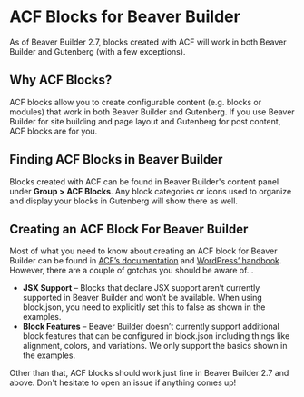 # ACF Blocks for Beaver Builder
As of Beaver Builder 2.7, blocks created with ACF will work in both Beaver Builder and Gutenberg (with a few exceptions).
## Why ACF Blocks?
ACF blocks allow you to create configurable content (e.g. blocks or modules) that work in both Beaver Builder and Gutenberg. If you use Beaver Builder for site building and page layout and Gutenberg for post content, ACF blocks are for you.
## Finding ACF Blocks in Beaver Builder
Blocks created with ACF can be found in Beaver Builder's content panel under **Group > ACF Blocks**. Any block categories or icons used to organize and display your blocks in Gutenberg will show there as well.
## Creating an ACF Block For Beaver Builder
Most of what you need to know about creating an ACF block for Beaver Builder can be found in [ACF’s documentation](https://www.advancedcustomfields.com/resources/blocks/) and [WordPress’ handbook](https://developer.wordpress.org/block-editor/reference-guides/block-api/block-metadata/). However, there are a couple of gotchas you should be aware of…
-   **JSX Support**  – Blocks that declare JSX support aren’t currently supported in Beaver Builder and won’t be available. When using block.json, you need to explicitly set this to false as shown in the examples.
-   **Block Features**  – Beaver Builder doesn’t currently support additional block features that can be configured in block.json including things like alignment, colors, and variations. We only support the basics shown in the examples.

Other than that, ACF blocks should work just fine in Beaver Builder 2.7 and above. Don't hesitate to open an issue if anything comes up!
